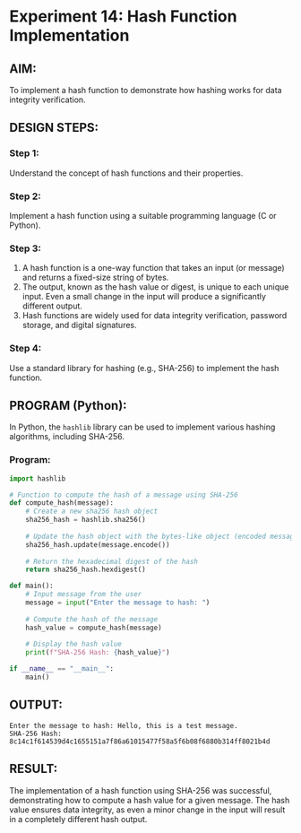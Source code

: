 # Experiment 14: Hash Function Implementation

## AIM:
To implement a hash function to demonstrate how hashing works for data integrity verification.



## DESIGN STEPS:

### Step 1:
Understand the concept of hash functions and their properties.

### Step 2:
Implement a hash function using a suitable programming language (C or Python).

### Step 3:
1. A hash function is a one-way function that takes an input (or message) and returns a fixed-size string of bytes.
2. The output, known as the hash value or digest, is unique to each unique input. Even a small change in the input will produce a significantly different output.
3. Hash functions are widely used for data integrity verification, password storage, and digital signatures.

### Step 4:
Use a standard library for hashing (e.g., SHA-256) to implement the hash function.



## PROGRAM (Python):

In Python, the `hashlib` library can be used to implement various hashing algorithms, including SHA-256.

### Program:

```python
import hashlib

# Function to compute the hash of a message using SHA-256
def compute_hash(message):
    # Create a new sha256 hash object
    sha256_hash = hashlib.sha256()
    
    # Update the hash object with the bytes-like object (encoded message)
    sha256_hash.update(message.encode())
    
    # Return the hexadecimal digest of the hash
    return sha256_hash.hexdigest()

def main():
    # Input message from the user
    message = input("Enter the message to hash: ")
    
    # Compute the hash of the message
    hash_value = compute_hash(message)
    
    # Display the hash value
    print(f"SHA-256 Hash: {hash_value}")

if __name__ == "__main__":
    main()
```



## OUTPUT:

```
Enter the message to hash: Hello, this is a test message.
SHA-256 Hash: 8c14c1f614539d4c1655151a7f86a61015477f58a5f6b08f6880b314ff8021b4d
```



## RESULT:
The implementation of a hash function using SHA-256 was successful, demonstrating how to compute a hash value for a given message. The hash value ensures data integrity, as even a minor change in the input will result in a completely different hash output.
